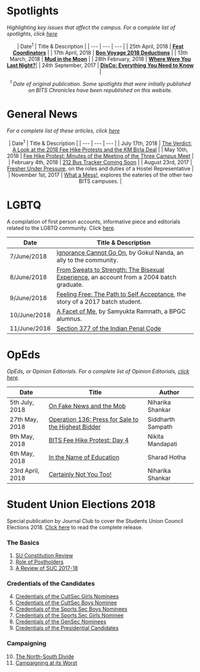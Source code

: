 <!-- TITLE: News -->
<!-- SUBTITLE: Campus news and articles, published by the Journal Club and affiliates -->

# Spotlights
*Highlighting key issues that affect the campus. For a complete list of spotlights, click [here](/news/spotlight)*

<center>

| Date<sup>1</sup> | Title & Description |
| --- | --- | --- |
| 25th April, 2018 | **[Fest Coordinators](/news/spotlight/fest-coordinators)** |
| 17th April, 2018 | **[Bon Voyage 2018 Deductions](/news/spotlight/bon-voyage-2018)** | 
| 13th March, 2018 | **[Mud in the Moon](/news/spotlight/moonlight-dinner-2018)** |
| 28th February, 2018 | **[Where Were You Last Night?](/news/spotlight/where-you-last-night)**| 
| 24th September, 2017 | **[DisCo: Everything You Need to Know](/news/spotlight/discos)** |

<i><sup>1</sup> Date of original publication. Some spotlights that were initially published on BITS Chronicles have been republished on this website.</i>  
</center>

# General News
*For a complete list of these articles, click [here](/news/general)*

<center>

| Date<sup>1</sup> | Title & Description |
| --- | --- | --- |
| July 17th, 2018 | [The Verdict: A Look at the 2018 Fee Hike Protests and the KM Birla Deal](/news/general/2018-protest-and-deal) |
| May 10th, 2018 | [Fee Hike Protest: Minutes of the Meeting of the Three Campus Meet](/news/general/2018-fee-hike-directors-meet-minutes)  |
| February 4th, 2018 | [212 Bus Tracker Coming Soon](/news/general/212-tracker-soon) |
| August 23rd, 2017 | [Fresher Under Pressure](/news/general/2017-hrep-elections), on the roles and duties of a Hostel Representative |
| November 1st, 2017 | [What a Mess!](/news/general/mess-other-campuses), explores the eateries of the other two BITS campuses. | 

</center>


# LGBTQ
A compilation of first person accounts, informative piece and editorials related to the LGBTQ community. Click [here](/news/lgbtq).
<center>

| Date | Title & Description |
| --- | --- |
| 7/June/2018 | [Ignorance Cannot Go On](/news/lgbtq/Ignorance-cant-go-on-refs), by Gokul Nanda, an ally to the community. |
| 8/June/2018 | [From Sweats to Strength: The Bisexual Experience](/news/lgbtq/bisexual-experience), an account from a 2004 batch graduate. |
| 9/June/2018 | [Feeling Free: The Path to Self Acceptance](/news/lgbtq/feeling-free), the story of a 2017 batch student.  |
| 10/June/2018 | [A Facet of Me](/news/lgbtq/facet-of-me), by Samyukta Ramnath, a BPGC alumnus. | 
| 11/June/2018 | [Section 377 of the Indian Penal Code](/news/lgbtq/ipc-377)  |
</center>

# OpEds
*OpEds, or Opinion Editorials. For a complete list of Opinion Editorials, [click here](/news/oped).*
<center>

| Date | Title | Author |
| --- | --- | --- |
| 5th July, 2018 | [On Fake News and the Mob](/news/oped/mob-justice) | Niharika Shankar |
| 27th May, 2018 | [Operation 136: Press for Sale to the Highest Bidder](/news/oped/operation-136-cobrapost-press) | Siddharth Sampath |
| 9th May, 2018 | [BITS Fee Hike Protest: Day 4](/news/oped/day-4-fee-hike-protest) | Nikita Mandapati |
| 6th May, 2018 | [In the Name of Education](/news/oped/name-of-education) | Sharad Hotha |
| 23rd April, 2018 | [Certainly Not You Too!](/news/oped/not-you-too) | Niharika Shankar |

</center>

# Student Union Elections 2018
Special publication by Journal Club to cover the Students Union Council Elections 2018. [Click here](/news/witw/1-4) to read the complete release.

### The Basics
1. [SU Constitution Review](/news/witw/1-4/constitution-review)
2. [Role of Postholders](/news/witw/1-4/post-holders-role)
3. [A Review of SUC 2017-18](/news/witw/1-4/suc-2017-18)

### Credentials of the Candidates
4. [Credentials of the CultSec Girls Nominees](/news/witw/1-4/cult-sec-girls-creds)
5. [Credentials of the CultSec Boys Nominee](/news/witw/1-4/cult-sec-boys-creds)
6. [Credentials of the Sports Sec Boys Nominees](/news/witw/1-4/sports-sec-boys-creds)
7. [Credentials of the Sports Sec Girls Nominee](/news/witw/1-4/sports-sec-girls-creds)
8. [Credentials of the GenSec Nominees](/news/witw/1-4/gensec-creds)
9. [Credentials of the Presidential Candidates](/news/witw/1-4/prez-creds)

### Campaigning
10. [The North-South Divide](/news/witw/1-4/north-south)
11. [Campaigning at its Worst](/news/witw/1-4/campaign-worst)
